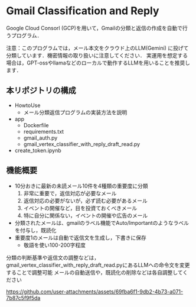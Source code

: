 # Gmail Classification and Reply

Google Cloud Consorl (GCP)を用いて，Gmailの分類と返信の作成を自動で行うプログラム．

注意：このプログラムでは，メール本文をクラウド上のLLM(Gemini) に投げて分類しています．機密情報の取り扱いに注意してください．
実運用を想定する場合は，GPT-ossやllamaなどのローカルで動作するLLMを用いることを推奨します．

## 本リポジトリの構成
- HowtoUse
  - メール分類返信プログラムの実装方法を説明
- app
  - Dockerfile
  - requirements.txt
  - gmail_auth.py
  - gmail_vertex_classifier_with_reply_draft_read.py
- create_token.ipynb   

## 機能概要
* 10分おきに最新の未読メール10件を4種類の重要度に分類
  1. 非常に重要で，返信対応が必要なメール
  2. 返信対応の必要がないが，必ず読む必要があるメール
  3. イベントの開催など，目を投資ておくべきメール
  4. 特に自分に関係ない，イベントの開催や広告のメール
* 分類されたメールは、gmailのラベル機能でAuto/Importantのようなラベルを付与し，既読化
* 重要度1のメールは自動で返信文を生成し，下書きに保存
  * 敬語を使い100-200字程度
 
分類の判断基準や返信文の調整などは，gmail_vertex_classifier_with_reply_draft_read.pyにあるLLMへの命令文を変更することで調整可能
メールの自動送信や，既読化の削除などは各自調整してください


https://github.com/user-attachments/assets/69fba6f1-9db2-4b73-a071-7b87c5f9f5da

